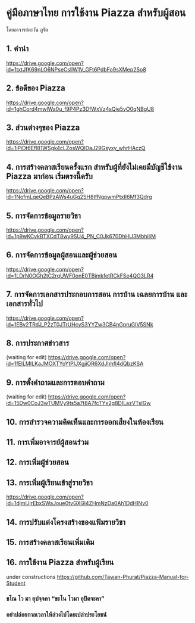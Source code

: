 # คู่มือภาษาไทย การใช้งาน Piazza สำหรับผู้สอน
โดยอาจารย์ตะวัน ภูรัต
## 1.  คำนำ
https://drive.google.com/open?id=1txtJfK69nLO6NPseCsllW1V_GFt6PdbFo9sXMep2So8
## 2.  ข้อดีของ Piazza
https://drive.google.com/open?id=1ghCord4mwlWa0u_f9P4Pz3DfWxVz4sQje5yO0qNBgU8
## 3.  ส่วนต่างๆของ Piazza
https://drive.google.com/open?id=1iPiDt6Efl81WSgk4cLZosWQIDaJ29Gsyxy_whrHAczQ
## 4.  การสร้างคลาสเรียนครั้งแรก สำหรับผู้ที่ยังไม่เคยมีบัญชีใช้งาน Piazza มาก่อน เริ่มตรงนี้ครับ
https://drive.google.com/open?id=1NofmLqeQeBPzAWs4uGg2SH8IfNgpwmPtxII6Mf3Qdrg
## 5.  การจัดการข้อมูลรายวิชา
https://drive.google.com/open?id=1p9wKCvkBTXCdT8wy9SU4_PN_C0Jk670DhHU3MbhiIiM
## 6.  การจัดการข้อมูลผู้สอนและผู้ช่วยสอน
https://drive.google.com/open?id=1LDrN0OGh2tC2rqUWF0onE0TBimkfetRCkFSe4QO3LR4
## 7.  การจัดการเอกสารประกอบการสอน การบ้าน เฉลยการบ้าน และเอกสารทั่วไป
https://drive.google.com/open?id=1EBv2TRdJ_P2zT0JTrUHcyS3YYZw3CB4nGpruGlV5SNk
## 8.  การประกาศข่าวสาร
(waiting for edit)
https://drive.google.com/open?id=1fElLMILKaJMOXTYoYtPIJXgjiOR6XdJhhfl4dQbzKSA
## 9.  การตั้งคำถามและการตอบคำถาม
(waiting for edit)
https://drive.google.com/open?id=15Dw0CoJ3wTUMVy9ts5a7t8A7fcTYx2g8DILazVTsIGw
## 10. การสำรวจความคิดเห็นและการออกเสียงในห้องเรียน
## 11. การเพิ่มอาจารย์ผู้สอนร่วม
## 12. การเพิ่มผู้ช่วยสอน
## 13. การเพิ่มผู้เรียนเข้าสู่รายวิชา
https://drive.google.com/open?id=1djmlJjrEbxSWaJoue0tvGXGl4ZHmNzDa0Ah1DdHINv0
## 14. การปรับแต่งโครงสร้างของแฟ้มรายวิชา
## 15. การสร้างคลาสเรียนเพิ่มเติม 
## 16. การใช้งาน Piazza สำหรับผู้เรียน
under constructions
https://github.com/Tawan-Phurat/Piazza-Manual-for-Student
### ขโณ โว มา อุปจฺจคา   “ขะโน โวมา อุปัดจะคา”  
### อย่าปล่อยกาลเวลาให้ล่วงไปโดยเปล่าประโยชน์

